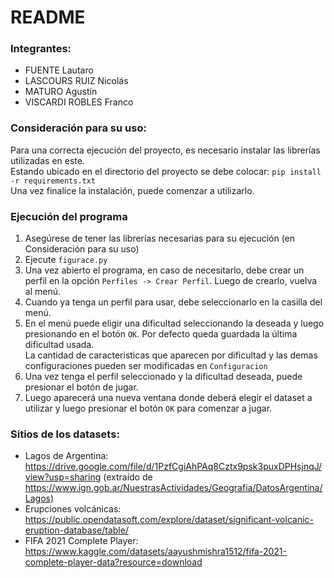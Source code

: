  # README

### Integrantes:
- FUENTE Lautaro 
- LASCOURS RUIZ Nicolás
- MATURO Agustín
- VISCARDI ROBLES Franco

### Consideración para su uso:
Para una correcta ejecución del proyecto, es necesario instalar las librerías utilizadas en este.  
Estando ubicado en el directorio del proyecto se debe colocar: `pip install -r requirements.txt`  
Una vez finalice la instalación, puede comenzar a utilizarlo.

### Ejecución del programa
1. Asegúrese de tener las librerías necesarias para su ejecución (en Consideración para su uso)  
2. Ejecute `figurace.py`  
3. Una vez abierto el programa, en caso de necesitarlo, debe crear un perfil en la opción `Perfiles -> Crear Perfil`. Luego de crearlo, vuelva al menú.  
4. Cuando ya tenga un perfil para usar, debe seleccionarlo en la casilla del menú.  
5. En el menú puede eligir una dificultad seleccionando la deseada y luego presionando en el botón `OK`. Por defecto queda guardada la última dificultad usada.  
La cantidad de caracteristicas que aparecen por dificultad y las demas configuraciones pueden ser modificadas en `Configuracion`    
6. Una vez tenga el perfil seleccionado y la dificultad deseada, puede presionar el botón de jugar.  
7. Luego aparecerá una nueva ventana donde deberá elegir el dataset a utilizar y luego presionar el botón `OK` para comenzar a jugar. 

### Sitios de los datasets:
-  Lagos de Argentina: https://drive.google.com/file/d/1PzfCgiAhPAq8Cztx9psk3puxDPHsjnqJ/view?usp=sharing
(extraído de https://www.ign.gob.ar/NuestrasActividades/Geografia/DatosArgentina/Lagos)
-  Erupciones volcánicas: https://public.opendatasoft.com/explore/dataset/significant-volcanic-eruption-database/table/
-  FIFA 2021 Complete Player: https://www.kaggle.com/datasets/aayushmishra1512/fifa-2021-complete-player-data?resource=download



